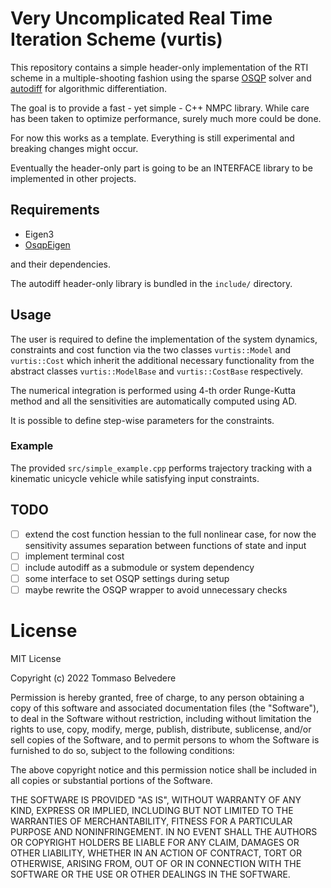 # Very Uncomplicated Real Time Iteration Scheme (vurtis)
This repository contains a simple header-only implementation of the RTI scheme
in a multiple-shooting fashion using the sparse [OSQP](https://osqp.org/) solver and [autodiff](https://github.com/autodiff/autodiff/) for algorithmic differentiation.

The goal is to provide a fast - yet simple - C++ NMPC library. While care has been taken to optimize performance, surely
much more could be done.

For now this works as a template. Everything is still experimental and breaking changes might occur.

Eventually the header-only part is going to be an INTERFACE library to be implemented in other projects.

## Requirements
* Eigen3
* [OsqpEigen](https://github.com/robotology/osqp-eigen)

and their dependencies.

The autodiff header-only library is bundled in the `include/` directory.


## Usage
The user is required to define the implementation of the system dynamics, constraints and cost function
via the two classes `vurtis::Model` and `vurtis::Cost` which inherit the additional necessary functionality
from the abstract classes `vurtis::ModelBase` and `vurtis::CostBase` respectively.

The numerical integration is performed using 4-th order Runge-Kutta method
and all the sensitivities are automatically computed
using AD.

It is possible to define step-wise parameters for the constraints.

### Example
The provided `src/simple_example.cpp` performs trajectory tracking with a kinematic unicycle vehicle 
while satisfying input constraints.

## TODO
- [ ] extend the cost function hessian to the full nonlinear case, for now the sensitivity assumes separation between functions of state and input
- [ ] implement terminal cost
- [ ] include autodiff as a submodule or system dependency
- [ ] some interface to set OSQP settings during setup
- [ ] maybe rewrite the OSQP wrapper to avoid unnecessary checks

# License

MIT License

Copyright (c) 2022 Tommaso Belvedere

Permission is hereby granted, free of charge, to any person obtaining a copy
of this software and associated documentation files (the "Software"), to deal
in the Software without restriction, including without limitation the rights
to use, copy, modify, merge, publish, distribute, sublicense, and/or sell
copies of the Software, and to permit persons to whom the Software is
furnished to do so, subject to the following conditions:

The above copyright notice and this permission notice shall be included in all
copies or substantial portions of the Software.

THE SOFTWARE IS PROVIDED "AS IS", WITHOUT WARRANTY OF ANY KIND, EXPRESS OR
IMPLIED, INCLUDING BUT NOT LIMITED TO THE WARRANTIES OF MERCHANTABILITY,
FITNESS FOR A PARTICULAR PURPOSE AND NONINFRINGEMENT. IN NO EVENT SHALL THE
AUTHORS OR COPYRIGHT HOLDERS BE LIABLE FOR ANY CLAIM, DAMAGES OR OTHER
LIABILITY, WHETHER IN AN ACTION OF CONTRACT, TORT OR OTHERWISE, ARISING FROM,
OUT OF OR IN CONNECTION WITH THE SOFTWARE OR THE USE OR OTHER DEALINGS IN THE
SOFTWARE.
